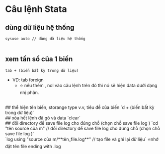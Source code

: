 # Câu lệnh Stata
## dùng dữ liệu hệ thống
`sysuse auto // dùng dữ liệu hệ thống` 
<br><br/>
## xem tần số của 1 biến
`tab + (biến bất kỳ trong dữ liệu)` 
- VD: tab foreign
  - ⭐ nếu thêm , nol vào câu lệnh trên đó thì nó sẽ hiện data dưới dạng nhị phân.
<br>
## thể hiện tên biến, storange type v.v, tiêu đề của biến
`d + (biến bất kỳ trong dữ liệu)`
<br>
##  xóa hết lệnh đã gõ và data
`clear`
<br>
## đổi directory để save file log cho đúng chỗ (chọn chỗ save file log )
`cd "tên source của m" // đổi directory để save file log cho đúng chỗ (chọn chỗ save file log )`
<br>
`log using "source của m/**tên_file.log**" // tạo file và ghi lại dữ liệu`
⭐nhớ đặt tên file ending with .log


